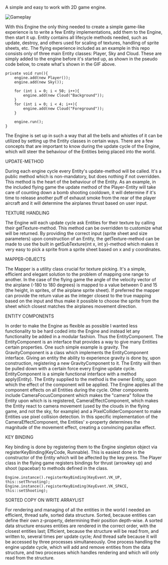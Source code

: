 A simple and easy to work with 2D game engine.

![Gameplay](https://github.com/gomsim/2DGameEngine/blob/master/demo/flygplansdemo.gif)

With this Engine the only thing needed to create a simple game-like experience is to write a few Entity implementations, add them to the Engine, then start it up. Entity contains all lifecycle methods needed, such as update, destroy, and others used for scaling of textures, handling of sprite sheets, etc.
The flying experience included as an example in this repo consists only of three main Entity classes: Player, Sky and Cloud. These are simply added to the engine before it's started up, as shown in the pseudo code below, to create what's shown in the GIF above.

    private void run(){
        engine.add(new Player());
        engine.add(new Sky());

        for (int i = 0; i < 50; i++){
            engine.add(new Cloud("Background"));
        }
        for (int i = 0; i < 4; i++){
            engine.add(new Cloud("Foreground"));
        }

        engine.run();
    }

The Engine is set up in such a way that all the bells and whistles of it can be utilized by setting up the Entity classes in certain ways. There are a few concepts that are important to know during the update cycle of the Engine, which will steer the behaviour of the Entities being placed into the world.

UPDATE-METHOD

During each engine cycle every Entity's update-method will be called. It's a public method which is non-mandatory, but does nothing if not overridden. This method is the heart of the behaviour of the Entity. As an example, in the included flying game the update method of the Player-Entity will take care of counting down a bomb shooting cooldown, it will determine if it's time to release another puff of exhaust smoke from the rear of the player aircraft and it will determine the airplanes thrust based on user input. 

TEXTURE HANDLING

The Engine will each update cycle ask Entities for their texture by calling their getTexture-method. This method can be overridden to customize what will be returned. By providing the correct input (sprite sheet and size parameters) upon construction of an Entity, the getTexture-method can be made to use the built in getSubTexture(int x, int y)-method which makes it very easy to pick a sprite from a sprite sheet based on x and y coordinates.

MAPPER-OBJECTS

The Mapper is a utility class crucial for texture picking. It's a simple, efficient and elegant solution to the problem of mapping one range to another. In the case of the flying game the angle of the velocity vector of the airplane (-180 to 180 degrees) is mapped to a value between 0 and 15 (the height, in sprites, of the airplane sprite sheet). If preferred the mapper can provide the return value as the integer closest to the true mapping based on the input and thus make it possible to choose the sprite from the sheet which closest matches the airplanes movement direction.

ENTITY COMPONENTS

In order to make the Engine as flexible as possible I wanted less functionality to be hard coded into the Engine and instead let any functionality be added in a modular fashion. Thus the EntityComponent. The EntityComponent is an interface that provides a way to give many Entities certain properties. One such simple example is gravity. The GravityComponent is a class which implements the EntityComponent interface. Giving an entity the ability to experience gravity is done by, upon construction, registering a new GravityComponent to it. 
The Entity will then be pulled down with a certain force every Engine update cycle. EntityComponent is a simple functional interface with a method apply(Entity). The Entity supplied to the method is the owner Entity, upon which the effect of the component will be applied. The Engine applies all the component effects on all Entities during the cycle.
Other components include CameraFocusComponent which makes the "camera" follow the Entity upon which is is registered, CameraEffectComponent, which makes the Entity react to camera movement (used by the clouds in the flying game, and not the sky, for example) and a PixelColliderComponent to make Entities use pixel collision detection. In this specific implementation of the CameraEffectComponent, the Entities' x-property determines the magnitude of the movement effect, creating a convincing parallax effect.

KEY BINDING

Key binding is done by registering them to the Engine singleton object via registerKeyBinding(KeyCode, Runnable). This is easiest done in the constructor of the Entity which will be affected by the key press. The Player class in the flying game registers bindings for thrust (arrowkey up) and shoot (spacebar) to methods defined in the class.

    Engine.instance().registerKeyBinding(KeyEvent.VK_UP, this::setThrusting);
    Engine.instance().registerKeyBinding(KeyEvent.VK_SPACE, this::setShooting);

SORTED COPY ON WRITE ARRAYLIST

For rendering and managing of all the entities in the world I needed an efficient, thread safe, sorted data structure. Sorted, because entities can define their own z-property, determining their position depth-wise. A sorted data structure ensures entities are rendered in the correct order, with the closest entities last; Efficient, because the structure will be read from, and written to, several times per update cycle; And thread safe because it will be accessed by three processes simultaneously. One process handling the engine update cycle, which will add and remove entities from the data structure, and two processes which handles rendering and which will only read from the structure.